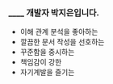 ### ____ 개발자 박지은입니다.
- 이해 관계 분석을 좋아하는
- 깔끔한 문서 작성을 선호하는
- 꾸준함을 중시하는
- 책임감이 강한
- 자기계발을 즐기는

<!--
**je-pa/je-pa** is a ✨ _special_ ✨ repository because its `README.md` (this file) appears on your GitHub profile.

Here are some ideas to get you started:

- 🔭 I’m currently working on ...
- 🌱 I’m currently learning ...
- 👯 I’m looking to collaborate on ...
- 🤔 I’m looking for help with ...
- 💬 Ask me about ...
- 📫 How to reach me: ...
- 😄 Pronouns: ...
- ⚡ Fun fact: ...
-->
